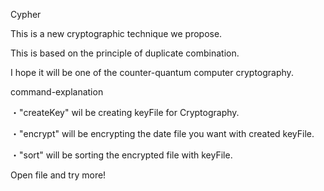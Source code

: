 Cypher

This is a new cryptographic technique we propose.

This is based on the principle of duplicate combination.

I hope it will be one of the counter-quantum computer cryptography.

command-explanation

・"createKey" wil be creating keyFile for Cryptography.

・"encrypt" will be encrypting the date file you want with created keyFile.

・"sort" will be sorting the encrypted file with keyFile.

Open file and try more! 
